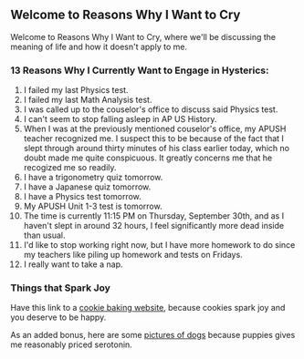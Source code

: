 
## Welcome to Reasons Why I Want to Cry

Welcome to Reasons Why I Want to Cry, where we'll be discussing the meaning of life and how it doesn't apply to me.



### 13 Reasons Why I Currently Want to Engage in Hysterics:

1. I failed my last Physics test.
2. I failed my last Math Analysis test.
3. I was called up to the couselor's office to discuss said Physics test.
4. I can't seem to stop falling asleep in AP US History.
6. When I was at the previously mentioned couselor's office, my APUSH teacher recognized me. I suspect this to be because of the fact that I slept through around thirty minutes of his class earlier today, which no doubt made me quite conspicuous. It greatly concerns me that he recogized me so readily.
7. I have a trigonometry quiz tomorrow.
8. I have a Japanese quiz tomorrow.
9. I have a Physics test tomorrow.
10. My APUSH Unit 1-3 test is tomorrow.
11. The time is currently 11:15 PM on Thursday, September 30th, and as I haven't slept in around 32 hours, I feel significantly more dead inside than usual.
12. I'd like to stop working right now, but I have more homework to do since my teachers like piling up homework and tests on Fridays.
13. I really want to take a nap.


### Things that Spark Joy

Have this link to a [cookie baking website](https://www.mybakingaddiction.com/cookies/), because cookies spark joy and you deserve to be happy.

As an added bonus, here are some [pictures of dogs](https://hips.hearstapps.com/hmg-prod.s3.amazonaws.com/images/dog-puppy-on-garden-royalty-free-image-1586966191.jpg?crop=0.752xw:1.00xh;0.175xw,0&resize=640:*) because puppies gives me reasonably priced serotonin.
